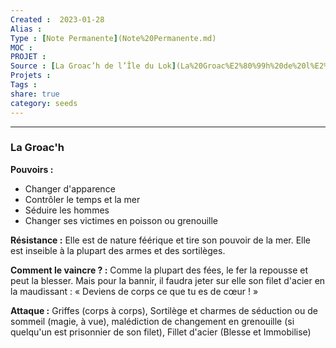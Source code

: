 ```yaml
---
Created :  2023-01-28
Alias :
Type : [Note Permanente](Note%20Permanente.md)
MOC : 
PROJET :
Source : [La Groac’h de l’Île du Lok](La%20Groac%E2%80%99h%20de%20l%E2%80%99%C3%8Ele%20du%20Lok.md)
Projets :
Tags : 
share: true
category: seeds
---
```



***

### La Groac'h
**Pouvoirs :**
- Changer d'apparence
- Contrôler le temps et la mer
- Séduire les hommes
- Changer ses victimes en poisson ou grenouille

**Résistance :**
Elle est de nature féérique et tire son pouvoir de la mer. Elle est inseible à la plupart des armes et des sortilèges.

**Comment le vaincre ? :**
Comme la plupart des fées, le fer la repousse et peut la blesser. Mais pour la bannir, il faudra jeter sur elle son filet d'acier en la maudissant : « Deviens de corps ce que tu es de cœur ! » 

**Attaque :**
Griffes (corps à corps), Sortilège et charmes de séduction ou de sommeil (magie, à vue), malédiction de changement en grenouille (si quelqu'un est prisonnier de son filet), Fillet d'acier (Blesse et Immobilise)
